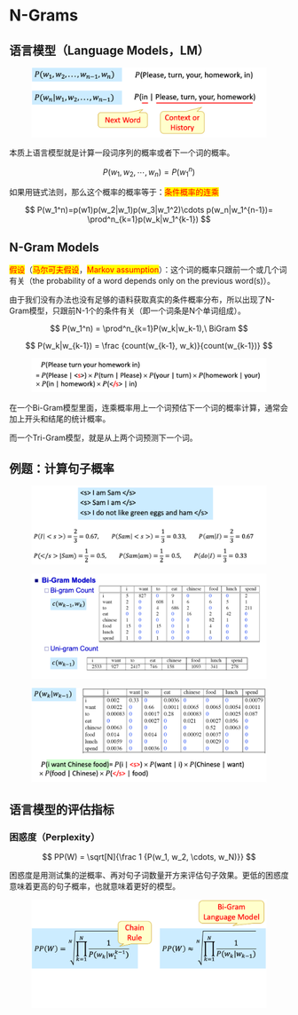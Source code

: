 # N-Grams

## 语言模型（Language Models，LM）

<figure><img src="../../../.gitbook/assets/image (5) (1).png" alt=""><figcaption></figcaption></figure>

本质上语言模型就是计算一段词序列的概率或者下一个词的概率。

$$
P(w_1,w_2,\cdots,w_n)=P(w_1^n)
$$

如果用链式法则，那么这个概率的概率等于：<mark style="color:red;">条件概率的连乘</mark>

$$
P(w_1^n)=p(w1)p(w_2|w_1)p(w_3|w_1^2)\cdots p(w_n|w_1^{n-1})= \prod^n_{k=1}p(w_k|w_1^{k-1})
$$

## N-Gram Models

<mark style="color:red;">假设</mark>（<mark style="color:red;">马尔可夫假设</mark>，<mark style="color:red;">Markov assumption</mark>）：这个词的概率只跟前一个或几个词有关（the probability of a word depends only on the previous word(s)）。

由于我们没有办法也没有足够的语料获取真实的条件概率分布，所以出现了N-Gram模型，只跟前N-1个的条件有关（即一个词条是N个单词组成）。

$$
P(w_1^n) = \prod^n_{k=1}P(w_k|w_k-1),\ BiGram
$$

$$
P(w_k|w_{k-1}) = \frac {count(w_{k-1}, w_k)}{count(w_{k-1})}
$$

<figure><img src="../../../.gitbook/assets/image (8).png" alt=""><figcaption></figcaption></figure>

在一个Bi-Gram模型里面，连乘概率用上一个词预估下一个词的概率计算，通常会加上开头和结尾的统计概率。

而一个Tri-Gram模型，就是从上两个词预测下一个词。

## 例题：计算句子概率

<figure><img src="../../../.gitbook/assets/image (9).png" alt=""><figcaption></figcaption></figure>

<figure><img src="../../../.gitbook/assets/image (10).png" alt=""><figcaption></figcaption></figure>

<figure><img src="../../../.gitbook/assets/image (11).png" alt=""><figcaption></figcaption></figure>

## 语言模型的评估指标

### 困惑度（Perplexity）

$$
PP(W) = \sqrt[N]{\frac 1 {P(w_1, w_2, \cdots, w_N)}}
$$



困惑度是用测试集的逆概率、再对句子词数量开方来评估句子效果。更低的困惑度意味着更高的句子概率，也就意味着更好的模型。

<figure><img src="../../../.gitbook/assets/image (12).png" alt=""><figcaption></figcaption></figure>
